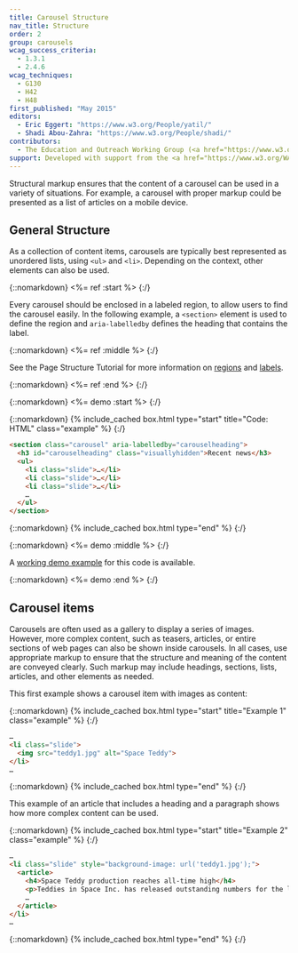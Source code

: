 ```yaml
---
title: Carousel Structure
nav_title: Structure
order: 2
group: carousels
wcag_success_criteria:
  - 1.3.1
  - 2.4.6
wcag_techniques:
  - G130
  - H42
  - H48
first_published: "May 2015"
editors:
  - Eric Eggert: "https://www.w3.org/People/yatil/"
  - Shadi Abou-Zahra: "https://www.w3.org/People/shadi/"
contributors:
  - The Education and Outreach Working Group (<a href="https://www.w3.org/WAI/EO/">EOWG</a>)
support: Developed with support from the <a href="https://www.w3.org/WAI/ACT/">WAI-ACT project</a>, co-funded by the <strong>European Commission <abbr title="Information Society Technologies">IST</abbr> Programme</strong>.
---
```


Structural markup ensures that the content of a carousel can be used in a variety of situations. For example, a carousel with proper markup could be presented as a list of articles on a mobile device.

## General Structure

As a collection of content items, carousels are typically best represented as unordered lists, using `<ul>` and `<li>`. Depending on the context, other elements can also be used.

{::nomarkdown}
<%= ref :start %>
{:/}

Every carousel should be enclosed in a labeled region, to allow users to find the carousel easily. In the following example, a `<section>` element is used to define the region and `aria-labelledby` defines the heading that contains the label.

{::nomarkdown}
<%= ref :middle %>
{:/}

See the Page Structure Tutorial for more information on [regions](/page-structure/regions.html) and [labels](/page-structure/labels.html).

{::nomarkdown}
<%= ref :end %>
{:/}

{::nomarkdown}
<%= demo :start %>
{:/}

{::nomarkdown}
{% include_cached box.html type="start" title="Code: HTML" class="example" %}
{:/}

~~~html
<section class="carousel" aria-labelledby="carouselheading">
  <h3 id="carouselheading" class="visuallyhidden">Recent news</h3>
  <ul>
    <li class="slide">…</li>
    <li class="slide">…</li>
    <li class="slide">…</li>
    …
  </ul>
</section>
~~~

{::nomarkdown}
{% include_cached box.html type="end" %}
{:/}

{::nomarkdown}
<%= demo :middle %>
{:/}

A [working demo example](working-example.html) for this code is available.

{::nomarkdown}
<%= demo :end %>
{:/}

## Carousel items

Carousels are often used as a gallery to display a series of images. However, more complex content, such as teasers, articles, or entire sections of web pages can also be shown inside carousels. In all cases, use appropriate markup to ensure that the structure and meaning of the content are conveyed clearly. Such markup may include headings, sections, lists, articles, and other elements as needed.

This first example shows a carousel item with images as content:

{::nomarkdown}
{% include_cached box.html type="start" title="Example 1" class="example" %}
{:/}

~~~html
…
<li class="slide">
  <img src="teddy1.jpg" alt="Space Teddy">
</li>
…
~~~

{::nomarkdown}
{% include_cached box.html type="end" %}
{:/}

This example of an article that includes a heading and a paragraph shows how more complex content can be used.

{::nomarkdown}
{% include_cached box.html type="start" title="Example 2" class="example" %}
{:/}

~~~html
…
<li class="slide" style="background-image: url('teddy1.jpg');">
  <article>
    <h4>Space Teddy production reaches all-time high</h4>
    <p>Teddies in Space Inc. has released outstanding numbers for the last solar year. The production of Space Teddies increased by 17%. The new version, scheduled to be released in a few months, will likely be the biggest Space Teddy release ever.</p>
    …
  </article>
</li>
…
~~~

{::nomarkdown}
{% include_cached box.html type="end" %}
{:/}
